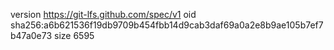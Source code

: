 version https://git-lfs.github.com/spec/v1
oid sha256:a6b621536f19db9709b454fbb14d9cab3daf69a0a2e8b9ae105b7ef7b47a0e73
size 6595
